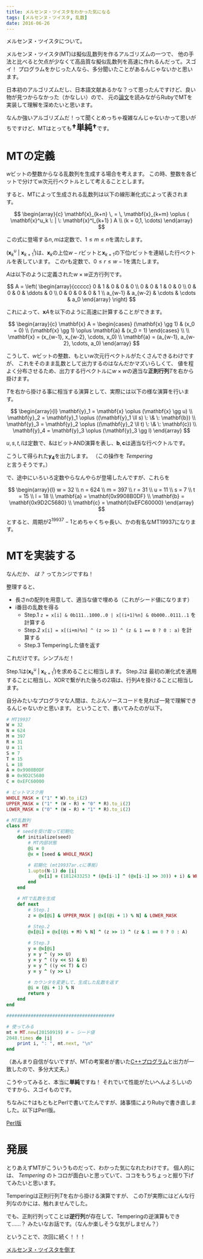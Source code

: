 ```yaml
---
title: メルセンヌ・ツイスタをわかった気になる
tags: [メルセンヌ・ツイスタ, 乱数]
date: 2016-06-26
---
```


メルセンヌ・ツイスタについて。

メルセンヌ・ツイスタ(MT)は擬似乱数列を作るアルゴリズムの一つで、
他の手法と比べると欠点が少なくて高品質な擬似乱数列を高速に作れるんだって。スゴイ！
プログラムをかじった人なら、多分聞いたことがあるんじゃないかと思います。

日本初のアルゴリズムだし、日本語文献あるかな？って思ったんですけど、良い物が見つからなかった（かなしい）ので、
元の[論文](http://www.math.sci.hiroshima-u.ac.jp/~m-mat/MT/ARTICLES/mt.pdf)を読みながらRubyでMTを実装して理解を深めたいと思います。

なんか強いアルゴリズムだ！って聞くとめっちゃ複雑なんじゃないかって思いがちですけど、MTはとっても<span style="font-size:1.5em">**†単純†**</span>です。

# MTの定義

$w$ビットの整数からなる乱数列を生成する場合を考えます。
この時、整数を各ビットで分けて$w$次元行ベクトルとして考えることとします。

すると、MTによって生成される乱数列は以下の線形漸化式によって表されます。

$$
\begin{array}{c}
	\mathbf{x}_{k+n} \, = \, \mathbf{x}_{k+m} \oplus ( \mathbf{x}^u_k \: | \: \mathbf{x}^l_{k+1} ) A \\
	(k = 0,1, \cdots)
\end{array}
$$

この式に登場する$n,m$は定数で、$1 \le m \le n$を満たします。

$( \mathbf{x}^u_k \: | \: \mathbf{x}^l_{k+1} )$は、$\mathbf{x}_k$の上位$w-r$ビットと$\mathbf{x}_{k+1}$の下位$r$ビットを連結した行ベクトルを表しています。
この$r$も定数で、$0 \le r \le w-1$を満たします。

$A$は以下のように定義された$w \times w$正方行列です。

$$
A = \left(
	\begin{array}{ccccc}
		0 & 1 & 0 & 0 & 0 \\
		0 & 0 & 1 & 0 & 0 \\
		0 & 0 & 0 & \ddots & 0 \\
		0 & 0 & 0 & 0 & 1 \\
		a_{w-1} & a_{w-2} & \cdots & \cdots & a_0
	\end{array}
\right)
$$

これによって、$\mathbf{x} A$を以下のように高速に計算することができます。

$$
\begin{array}{c}
	\mathbf{x} A = \begin{cases}
		(\mathbf{x} \gg 1) & (x_0 = 0) \\
		(\mathbf{x} \gg 1) \oplus \mathbf{a} & (x_0 = 1)
	\end{cases} \\
	\\
	\mathbf{x} = (x_{w-1}, x_{w-2}, \cdots, x_0) \\
	\mathbf{a} = (a_{w-1}, a_{w-2}, \cdots, a_0)
\end{array}
$$

こうして、$w$ビットの整数、もとい$w$次元行ベクトルがたくさんできるわけですが、
これをそのまま乱数として出力するのはなんだかマズいらしくて、
値を程よく分布させるため、出力する行ベクトルに$w \times w$の適当な**正則行列**$T$を右から掛けます。

$T$を右から掛ける事に相当する演算として、実際には以下の様な演算を行います。

$$
\begin{array}{l}
	\mathbf{y}_1 = \mathbf{x} \oplus (\mathbf{x} \gg u) \\
	\mathbf{y}_2 = \mathbf{y}_1 \oplus ((\mathbf{y}_1 \ll s) \: \& \: \mathbf{b}) \\
	\mathbf{y}_3 = \mathbf{y}_2 \oplus ((\mathbf{y}_2 \ll t) \: \& \: \mathbf{c}) \\
	\mathbf{y}_4 = \mathbf{y}_3 \oplus (\mathbf{y}_3 \gg l)
\end{array}
$$

$u,s,t,l$は定数で、&はビットAND演算を表し、$\mathbf{b}, \mathbf{c}$は適当な行ベクトルです。

こうして得られた$\mathbf{y_4}$を出力します。
（この操作を _Tempering_ と言うそうです。）

で、途中にいろいろ定数やらなんやらが登場したんですが、これらを

$$
\begin{array}{l}
	w = 32 \\
	n = 624 \\
	m = 397 \\
	r = 31 \\
	u = 11 \\
	s = 7 \\
	t = 15 \\
	l = 18 \\
	\mathbf{a} = \mathbf{0x9908B0DF} \\
	\mathbf{b} = \mathbf{0x9D2C5680} \\
	\mathbf{c} = \mathbf{0xEFC60000}
\end{array}
$$

とすると、周期が$2^{19937}-1$とめちゃくちゃ長い、かの有名なMT19937になります。

# MTを実装する

なんだか、 _は？_ ってカンジですね！

整理すると、

- 長さnの配列を用意して、適当な値で埋める（これがシード値になります）
- i番目の乱数を得る
  - Step.1 `z = x[i] & 0b111..1000..0 | x[(i+1)%n] & 0b000..0111..1` を計算する
  - Step.2 `x[i] = x[(i+m)%n] ^ (z >> 1) ^ (z & 1 == 0 ? 0 : a)` を計算する
  - Step.3 Temperingした値を返す

これだけです。シンプルだ！

Step.1は$( \mathbf{x}^u_k \: | \: \mathbf{x}^l_{k+1} )$を求めることに相当します。
Step.2は 最初の漸化式を適用することに相当し、XORで繋がれた後ろの2項は、行列$A$を掛けることに相当します。

自分みたいなプログラマな人間は、たぶんソースコードを見れば一発で理解できるんじゃないかと思います。
ということで、書いてみたのが以下。

```ruby
# MT19937
W = 32
N = 624
M = 397
R = 31
U = 11
S = 7
T = 15
L = 18
A = 0x9908B0DF
B = 0x9D2C5680
C = 0xEFC60000

# ビットマスク用
WHOLE_MASK = ("1" * W).to_i(2)
UPPER_MASK = ("1" * (W - R) + "0" * R).to_i(2)
LOWER_MASK = ("0" * (W - R) + "1" * R).to_i(2)

# MT乱数列
class MT
	# seedを受け取って初期化
	def initialize(seed)
		# MT内部状態
		@i = 0
		@x = [seed & WHOLE_MASK]

		# 初期化 (mt19937ar.cに準拠)
		1.upto(N-1) do |i|
			@x[i] = (1812433253 * (@x[i-1] ^ (@x[i-1] >> 30)) + i) & WHOLE_MASK
		end
	end

	# MTで乱数を生成
	def next
		# Step.1
		z = @x[@i] & UPPER_MASK | @x[(@i + 1) % N] & LOWER_MASK

		# Step.2
		@x[@i] = @x[(@i + M) % N] ^ (z >> 1) ^ (z & 1 == 0 ? 0 : A)

		# Step.3
		y = @x[@i]
		y = y ^ (y >> U)
		y = y ^ ((y << S) & B)
		y = y ^ ((y << T) & C)
		y = y ^ (y >> L)

		# カウンタを変更して、生成した乱数を返す
		@i = (@i + 1) % N
		return y
	end
end

########################################

# 使ってみる
mt = MT.new(20150919) # ← シード値
2048.times do |i|
	print i, ": ", mt.next, "\n"
end
```

（あんまり自信がないですが、MTの考案者が書いた[C++プログラム](http://www.math.sci.hiroshima-u.ac.jp/~m-mat/MT/MT2002/CODES/mt19937ar.c)と出力が一致したので、多分大丈夫。）

こうやってみると、本当に**単純**ですね！
それでいて性能がたいへんよろしいのですから、スゴイものです。

ちなみに↑はもともとPerlで書いてたんですが、諸事情によりRubyで書き直しました。以下はPerl版。

[Perl版](https://gist.github.com/kaz/0bd9bcd72a964864e74fd55bcdfd3117)

# 発展

とりあえずMTがこういうものだって、わかった気になれたわけです。
個人的には、 _Tempering_ のトコロが面白いと思っていて、ココをもうちょっと掘り下げてみたいと思います。

Temperingは正則行列$T$を右から掛ける演算ですが、
この$T$が実際にはどんな行列なのかには、触れませんでした。

でも、正則行列ってことは**逆行列**が存在して、Temperingの逆演算もできて……？
みたいなお話です。（なんか楽しそうな気がしません？）

ということで、次回に続く！！！

[メルセンヌ・ツイスタを倒す](/posts/6/)
